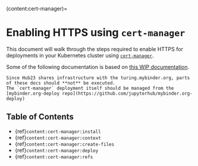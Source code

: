 (content:cert-manager)=
# Enabling HTTPS using `cert-manager`

This document will walk through the steps required to enable HTTPS for deployments in your Kubernetes cluster using [`cert-manager`](https://docs.cert-manager.io/en/latest/).

Some of the following documentation is based on [this WIP documentation](https://discourse.jupyter.org/t/wip-documentation-about-cert-manager/2068).

```{warning}
Since Hub23 shares infrastructure with the turing.mybinder.org, parts of these docs should **not** be executed.
The `cert-manager` deployment itself should be managed from the [mybinder.org-deploy repo](https://github.com/jupyterhub/mybinder.org-deploy)
```

## Table of Contents

- {ref}`content:cert-manager:install`
- {ref}`content:cert-manager:context`
- {ref}`content:cert-manager:create-files`
- {ref}`content:cert-manager:deploy`
- {ref}`content:cert-manager:refs`
